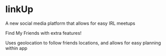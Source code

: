 # linkUp

A new social media platform that allows for easy IRL meetups

Find My Friends with extra features!

Uses geolocation to follow friends locations, and allows for easy planning within app

